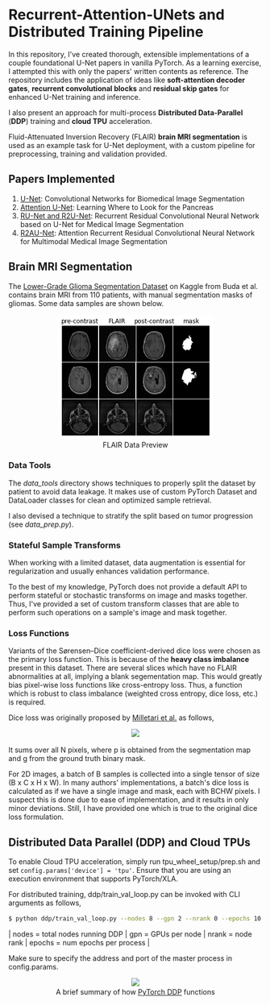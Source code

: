 # Recurrent-Attention-UNets and Distributed Training Pipeline

In this repository, I've created thorough, extensible implementations of a couple foundational U-Net papers in vanilla PyTorch. As a learning exercise, I attempted this with only the papers' written contents as reference. The repository includes the application of ideas like **soft-attention decoder gates**, **recurrent convolutional blocks** and **residual skip gates** for enhanced U-Net training and inference.

I also present an approach for multi-process **Distributed Data-Parallel** (**DDP**) training and **cloud TPU** acceleration. 

Fluid-Attenuated Inversion Recovery (FLAIR) **brain MRI segmentation** is used as an example task for U-Net deployment, with a custom pipeline for preprocessing, training and validation provided.


## Papers Implemented
1. [U-Net](https://arxiv.org/abs/1505.04597): Convolutional Networks for Biomedical Image Segmentation
2. [Attention U-Net](https://arxiv.org/abs/1804.03999):     Learning Where to Look for the Pancreas
3. [RU-Net and R2U-Net](https://arxiv.org/abs/1802.06955): Recurrent Residual Convolutional Neural Network based on U-Net for Medical Image Segmentation
4. [R2AU-Net](https://www.hindawi.com/journals/scn/2021/6625688/): Attention Recurrent Residual Convolutional Neural Network for Multimodal Medical Image Segmentation

## Brain MRI Segmentation
The [Lower-Grade Glioma Segmentation Dataset](https://www.kaggle.com/mateuszbuda/lgg-mri-segmentation) on Kaggle from Buda et al. contains brain MRI from 110 patients, with manual segmentation masks of gliomas. Some data samples are shown below.
<p align="center">
<img src='./images/data_preview.jpg' style='width:1000'>
 <br>FLAIR Data Preview
</p>

### Data Tools
The *data_tools* directory shows techniques to properly split the dataset by patient to avoid data leakage. It makes use of custom PyTorch Dataset and DataLoader classes for clean and optimized sample retrieval. 

I also devised a technique to stratify the split based on tumor progression (see *data_prep.py*).


### Stateful Sample Transforms
When working with a limited dataset, data augmentation is essential for regularization and usually enhances validation performance.

To the best of my knowledge, PyTorch does not provide a default API to perform stateful or stochastic transforms on image and masks together. Thus, I've provided a set of custom transform classes that are able to perform such operations on a sample's image and mask together.

### Loss Functions
Variants of the Sørensen–Dice coefficient-derived dice loss were chosen as the primary loss function. This is because of the **heavy class imbalance** present in this dataset. There are several slices which have no FLAIR abnormalities at all, implying a blank segementation map. This would greatly bias pixel-wise loss functions like cross-entropy loss. Thus, a function which is robust to class imbalance (weighted cross entropy, dice loss, etc.) is required.


Dice loss was originally proposed by [Milletari et al.](https://ieeexplore.ieee.org/stamp/stamp.jsp?tp=&arnumber=7785132) as follows, <br>
<p align='center'>
<img src="https://render.githubusercontent.com/render/math?math=DL = 1 - \frac{2\sum_{i}^{N}{p_i g_i}}{\sum_{i}^{N}p_i^2g_i^2}" style="width:10em">
</p>
It sums over all N pixels, where p is obtained from the segmentation map and g from the ground truth binary mask.

For 2D images, a batch of B samples is collected into a single tensor of size (B x C x H x W). In many authors' implementations, a batch's dice loss is calculated as if we have a single image and mask, each with BCHW pixels. I suspect this is done due to ease of implementation, and it results in only minor deviations. Still, I have provided one which is true to the original dice loss formulation.

## Distributed Data Parallel (DDP) and Cloud TPUs
To enable Cloud TPU acceleration, simply run tpu_wheel_setup/prep.sh and set `config.params['device'] = 'tpu'`. Ensure that you are using an execution environment that supports PyTorch/XLA.

For distributed training, ddp/train_val_loop.py can be invoked with CLI arguments as follows,
```bash
$ python ddp/train_val_loop.py --nodes 8 --gpn 2 --nrank 0 --epochs 10
```
| nodes = total nodes running DDP | gpn = GPUs per node | nrank = node rank | epochs = num epochs per process |

Make sure to specify the address and port of the master process in config.params.
<p align='center'><img src="https://user-images.githubusercontent.com/16999635/72401724-d296d880-371a-11ea-90ab-737f86543df9.png"><br>A brief summary of how <a href="https://pytorch.org/docs/stable/notes/ddp.html">PyTorch DDP</a> functions</p>




























